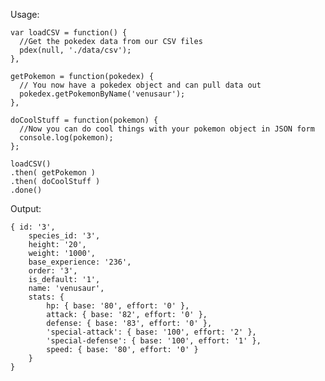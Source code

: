 
Usage:
    
    var loadCSV = function() {
      //Get the pokedex data from our CSV files
      pdex(null, './data/csv');
    },

    getPokemon = function(pokedex) {
      // You now have a pokedex object and can pull data out
      pokedex.getPokemonByName('venusaur');
    },

    doCoolStuff = function(pokemon) {
      //Now you can do cool things with your pokemon object in JSON form
      console.log(pokemon);
    };

    loadCSV()
    .then( getPokemon )
    .then( doCoolStuff )
    .done()

Output:

    { id: '3',
        species_id: '3',
        height: '20',
        weight: '1000',
        base_experience: '236',
        order: '3',
        is_default: '1',
        name: 'venusaur',
        stats: {
            hp: { base: '80', effort: '0' },
            attack: { base: '82', effort: '0' },
            defense: { base: '83', effort: '0' },
            'special-attack': { base: '100', effort: '2' },
            'special-defense': { base: '100', effort: '1' },
            speed: { base: '80', effort: '0' } 
        }
    }
